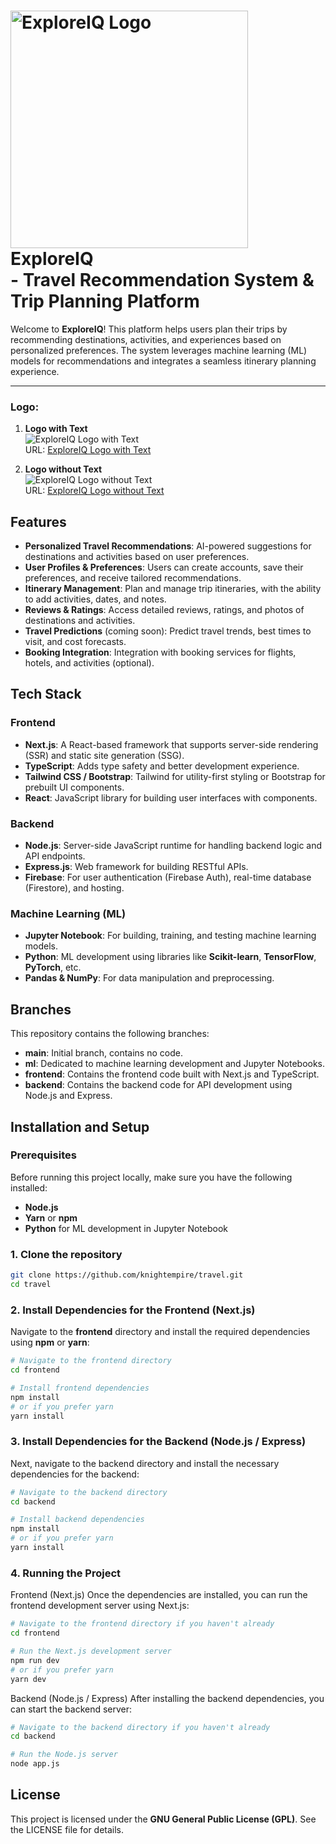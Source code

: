 # <img src="https://i.imgur.com/56G0Rat.png" alt="ExploreIQ Logo" width="380" />  <br> ExploreIQ  <br> - Travel Recommendation System & Trip Planning Platform

Welcome to **ExploreIQ**! This platform helps users plan their trips by recommending destinations, activities, and experiences based on personalized preferences. The system leverages machine learning (ML) models for recommendations and integrates a seamless itinerary planning experience.

---



### Logo:
1. **Logo with Text**  
   ![ExploreIQ Logo with Text](https://i.imgur.com/56G0Rat.png)  
   URL: [ExploreIQ Logo with Text](https://i.imgur.com/56G0Rat.png)

2. **Logo without Text**  
   ![ExploreIQ Logo without Text](https://i.imgur.com/0CiG9sS.png)  
   URL: [ExploreIQ Logo without Text](https://i.imgur.com/0CiG9sS.png)



## Features

- **Personalized Travel Recommendations**: AI-powered suggestions for destinations and activities based on user preferences.
- **User Profiles & Preferences**: Users can create accounts, save their preferences, and receive tailored recommendations.
- **Itinerary Management**: Plan and manage trip itineraries, with the ability to add activities, dates, and notes.
- **Reviews & Ratings**: Access detailed reviews, ratings, and photos of destinations and activities.
- **Travel Predictions** (coming soon): Predict travel trends, best times to visit, and cost forecasts.
- **Booking Integration**: Integration with booking services for flights, hotels, and activities (optional).

## Tech Stack

### Frontend
- **Next.js**: A React-based framework that supports server-side rendering (SSR) and static site generation (SSG).
- **TypeScript**: Adds type safety and better development experience.
- **Tailwind CSS / Bootstrap**: Tailwind for utility-first styling or Bootstrap for prebuilt UI components.
- **React**: JavaScript library for building user interfaces with components.

### Backend
- **Node.js**: Server-side JavaScript runtime for handling backend logic and API endpoints.
- **Express.js**: Web framework for building RESTful APIs.
- **Firebase**: For user authentication (Firebase Auth), real-time database (Firestore), and hosting.

### Machine Learning (ML)
- **Jupyter Notebook**: For building, training, and testing machine learning models.
- **Python**: ML development using libraries like **Scikit-learn**, **TensorFlow**, **PyTorch**, etc.
- **Pandas & NumPy**: For data manipulation and preprocessing.


## Branches

This repository contains the following branches:

- **main**: Initial branch, contains no code.
- **ml**: Dedicated to machine learning development and Jupyter Notebooks.
- **frontend**: Contains the frontend code built with Next.js and TypeScript.
- **backend**: Contains the backend code for API development using Node.js and Express.


## Installation and Setup

### Prerequisites
Before running this project locally, make sure you have the following installed:

- **Node.js** 
- **Yarn** or **npm**
- **Python** for ML development in Jupyter Notebook

### 1. Clone the repository
```bash
git clone https://github.com/knightempire/travel.git
cd travel

```
### 2. Install Dependencies for the Frontend (Next.js)

Navigate to the **frontend** directory and install the required dependencies using **npm** or **yarn**:

```bash
# Navigate to the frontend directory 
cd frontend

# Install frontend dependencies
npm install
# or if you prefer yarn
yarn install
```

### 3.  Install Dependencies for the Backend (Node.js / Express)

Next, navigate to the backend directory and install the necessary dependencies for the backend:

```bash
# Navigate to the backend directory
cd backend

# Install backend dependencies
npm install
# or if you prefer yarn
yarn install
```

### 4. Running the Project

Frontend (Next.js)
Once the dependencies are installed, you can run the frontend development server using Next.js:


```bash
# Navigate to the frontend directory if you haven't already
cd frontend

# Run the Next.js development server
npm run dev
# or if you prefer yarn
yarn dev

```

Backend (Node.js / Express)
After installing the backend dependencies, you can start the backend server:


```bash
# Navigate to the backend directory if you haven't already
cd backend

# Run the Node.js server
node app.js


```


## License

This project is licensed under the **GNU General Public License (GPL)**. See the LICENSE file for details.
